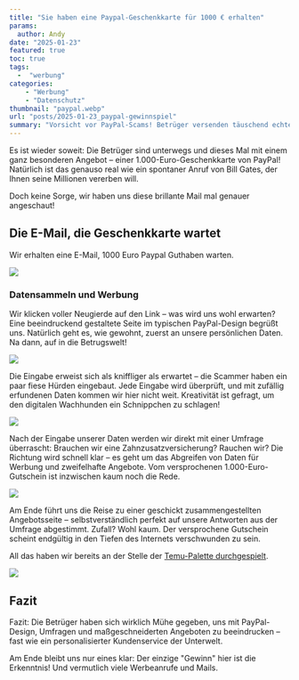 ```yaml
---
title: "Sie haben eine Paypal-Geschenkkarte für 1000 € erhalten"
params:
  author: Andy
date: "2025-01-23"
featured: true
toc: true
tags: 
  -  "werbung"
categories:
    - "Werbung"
    - "Datenschutz"
thumbnail: "paypal.webp"
url: "posts/2025-01-23_paypal-gewinnspiel"
summary: "Vorsicht vor PayPal-Scams! Betrüger versenden täuschend echte E-Mails, um an persönliche Daten zu gelangen – wie in der aktuellen Fake-Nachricht über eine angebliche 1.000 € Geschenkkarte."
---
```


Es ist wieder soweit: Die Betrüger sind unterwegs und dieses Mal mit einem ganz besonderen Angebot – einer 1.000-Euro-Geschenkkarte von PayPal! Natürlich ist das genauso real wie ein spontaner Anruf von Bill Gates, der Ihnen seine Millionen vererben will. 

Doch keine Sorge, wir haben uns diese brillante Mail mal genauer angeschaut!

## Die E-Mail, die Geschenkkarte wartet

Wir erhalten eine E-Mail, 1000 Euro Paypal Guthaben warten.

![](/posts/2025-01-23_paypal-gewinnspiel/paypal_1.webp)

### Datensammeln und Werbung

Wir klicken voller Neugierde auf den Link – was wird uns wohl erwarten? Eine beeindruckend gestaltete Seite im typischen PayPal-Design begrüßt uns. Natürlich geht es, wie gewohnt, zuerst an unsere persönlichen Daten. Na dann, auf in die Betrugswelt!

![](/posts/2025-01-23_paypal-gewinnspiel/paypal_2.webp)

Die Eingabe erweist sich als kniffliger als erwartet – die Scammer haben ein paar fiese Hürden eingebaut. Jede Eingabe wird überprüft, und mit zufällig erfundenen Daten kommen wir hier nicht weit. Kreativität ist gefragt, um den digitalen Wachhunden ein Schnippchen zu schlagen!

![](/posts/2025-01-23_paypal-gewinnspiel/paypal_3.webp)

Nach der Eingabe unserer Daten werden wir direkt mit einer Umfrage überrascht: Brauchen wir eine Zahnzusatzversicherung? Rauchen wir? Die Richtung wird schnell klar – es geht um das Abgreifen von Daten für Werbung und zweifelhafte Angebote. Vom versprochenen 1.000-Euro-Gutschein ist inzwischen kaum noch die Rede.

![](/posts/2025-01-23_paypal-gewinnspiel/paypal_4.webp)

Am Ende führt uns die Reise zu einer geschickt zusammengestellten Angebotsseite – selbstverständlich perfekt auf unsere Antworten aus der Umfrage abgestimmt. Zufall? Wohl kaum. Der versprochene Gutschein scheint endgültig in den Tiefen des Internets verschwunden zu sein.

All das haben wir bereits an der Stelle der [Temu-Palette durchgespielt](https://acapio.de/posts/2025-01-20_temu-palette-gewonnen/).

![](/posts/2025-01-23_paypal-gewinnspiel/paypal_5.webp)


## Fazit

Fazit: Die Betrüger haben sich wirklich Mühe gegeben, uns mit PayPal-Design, Umfragen und maßgeschneiderten Angeboten zu beeindrucken – fast wie ein personalisierter Kundenservice der Unterwelt. 

Am Ende bleibt uns nur eines klar: Der einzige "Gewinn" hier ist die Erkenntnis! Und vermutlich viele Werbeanrufe und Mails.

